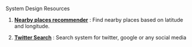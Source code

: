 System Design Resources

1. [<b>Nearby places recommender</b>](https://mecha-mind.medium.com/system-design-nearby-places-recommender-system-7ac53e27c977) : Find nearby places based on latitude and longitude.

2. [<b>Twitter Search</b>](https://mecha-mind.medium.com/system-design-twitter-search-ccb29c48d9b6) : Search system for twitter, google or any social media

